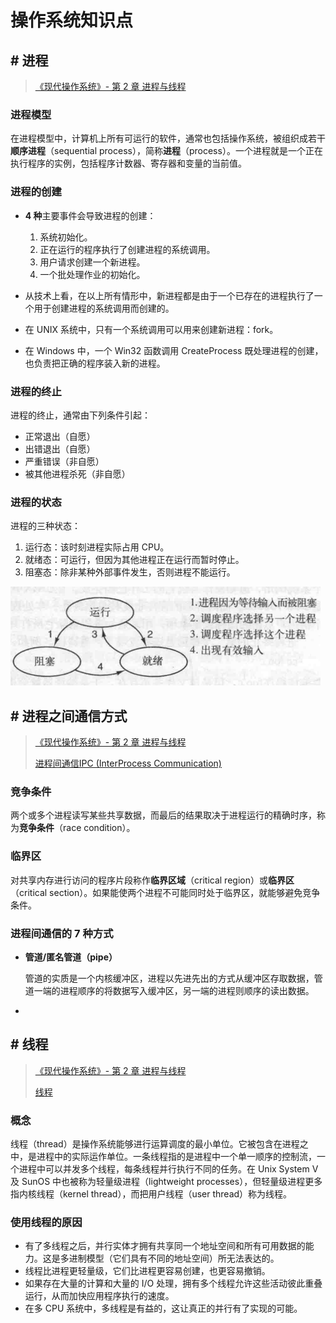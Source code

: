 # 操作系统知识点

## # 进程

> [《现代操作系统》- 第 2 章 进程与线程](https://book.douban.com/subject/3852290/)

### 进程模型

在进程模型中，计算机上所有可运行的软件，通常也包括操作系统，被组织成若干**顺序进程**（sequential process），简称**进程**（process）。一个进程就是一个正在执行程序的实例，包括程序计数器、寄存器和变量的当前值。

### 进程的创建

- **4 种**主要事件会导致进程的创建：
  1. 系统初始化。
  2. 正在运行的程序执行了创建进程的系统调用。
  3. 用户请求创建一个新进程。
  4. 一个批处理作业的初始化。

- 从技术上看，在以上所有情形中，新进程都是由于一个已存在的进程执行了一个用于创建进程的系统调用而创建的。

- 在 UNIX 系统中，只有一个系统调用可以用来创建新进程：fork。
- 在 Windows 中，一个 Win32 函数调用 CreateProcess 既处理进程的创建，也负责把正确的程序装入新的进程。

### 进程的终止

进程的终止，通常由下列条件引起：

+ 正常退出（自愿）
+ 出错退出（自愿）
+ 严重错误（非自愿）
+ 被其他进程杀死（非自愿）

### 进程的状态

进程的三种状态：

1. 运行态：该时刻进程实际占用 CPU。
2. 就绪态：可运行，但因为其他进程正在运行而暂时停止。
3. 阻塞态：除非某种外部事件发生，否则进程不能运行。

![1542289841869](assets/1542289841869.png)

## # 进程之间通信方式

> [《现代操作系统》- 第 2 章 进程与线程](https://book.douban.com/subject/3852290/)
>
> [进程间通信IPC (InterProcess Communication)](https://www.jianshu.com/p/c1015f5ffa74)

### 竞争条件

两个或多个进程读写某些共享数据，而最后的结果取决于进程运行的精确时序，称为**竞争条件**（race condition）。

### 临界区

对共享内存进行访问的程序片段称作**临界区域**（critical region）或**临界区**（critical section）。如果能使两个进程不可能同时处于临界区，就能够避免竞争条件。

### 进程间通信的 7 种方式

- **管道/匿名管道（pipe）**

  管道的实质是一个内核缓冲区，进程以先进先出的方式从缓冲区存取数据，管道一端的进程顺序的将数据写入缓冲区，另一端的进程则顺序的读出数据。

- 

## # 线程

> [《现代操作系统》- 第 2 章 进程与线程](https://book.douban.com/subject/3852290/)
>
> [线程](https://zh.wikipedia.org/wiki/%E7%BA%BF%E7%A8%8B)

### 概念

线程（thread）是操作系统能够进行运算调度的最小单位。它被包含在进程之中，是进程中的实际运作单位。一条线程指的是进程中一个单一顺序的控制流，一个进程中可以并发多个线程，每条线程并行执行不同的任务。在 Unix System V 及 SunOS 中也被称为轻量级进程（lightweight processes），但轻量级进程更多指内核线程（kernel thread），而把用户线程（user thread）称为线程。

### 使用线程的原因

+ 有了多线程之后，并行实体才拥有共享同一个地址空间和所有可用数据的能力。这是多进制模型（它们具有不同的地址空间）所无法表达的。
+ 线程比进程更轻量级，它们比进程更容易创建，也更容易撤销。
+ 如果存在大量的计算和大量的 I/O 处理，拥有多个线程允许这些活动彼此重叠运行，从而加快应用程序执行的速度。
+ 在多 CPU 系统中，多线程是有益的，这让真正的并行有了实现的可能。